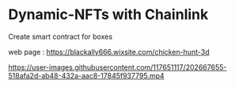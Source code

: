 # Dynamic-NFTs with Chainlink
Create smart contract for boxes

web page : https://blackally666.wixsite.com/chicken-hunt-3d

https://user-images.githubusercontent.com/117651117/202667655-518afa2d-ab48-432a-aac8-17845f937795.mp4
